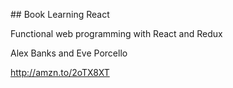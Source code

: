 ## Book Learning React

Functional web programming with React and Redux

Alex Banks and Eve Porcello

http://amzn.to/2oTX8XT
